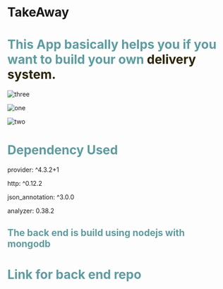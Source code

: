 # TakeAway

<h1 style="color: #5e9ca0;">This App basically helps you if you want to build your own <span style="color: #2b2301;">delivery system.</span></h1>


![three](https://user-images.githubusercontent.com/68991949/92039030-0a6f9080-ed7d-11ea-9cfb-6e00534f4682.JPG)

![one](https://user-images.githubusercontent.com/68991949/92038652-6ab20280-ed7c-11ea-93cb-55569d7d3041.JPG)

![two](https://user-images.githubusercontent.com/68991949/92038972-eca22b80-ed7c-11ea-9f7f-cb1c4609d371.JPG)


<h1 style="color: #5e9ca0;">Dependency Used</h1>

provider: ^4.3.2+1

http: ^0.12.2

json_annotation: ^3.0.0

analyzer: 0.38.2



<h2 style="color: #5e9ca0;">The back end is build using nodejs with mongodb</h2>

<h1 style="color: #5e9ca0;">Link for back end repo</h1>
